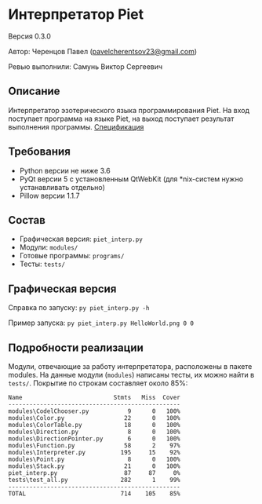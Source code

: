 # Интерпретатор Piet
Версия 0.3.0

Автор: Черенцов Павел (pavelcherentsov23@gmail.com)

Ревью выполнили: Самунь Виктор Сергеевич


## Описание
Интерпретатор эзотерического языка программирования Piet. На вход поступает 
программа на языке Piet, на выход поступает результат выполнения программы.
[Спецификация](http://www.dangermouse.net/esoteric/piet.html)

## Требования
* Python версии не ниже 3.6
* PyQt версии 5 с установленным QtWebKit (для *nix-систем нужно устанавливать
  отдельно)
* Pillow версии 1.1.7


## Состав
* Графическая версия: `piet_interp.py`
* Модули: `modules/`
* Готовые программы: `programs/`
* Тесты: `tests/` 


## Графическая версия
Справка по запуску: `py piet_interp.py -h`

Пример запуска: `py piet_interp.py HelloWorld.png 0 0`


## Подробности реализации
Модули, отвечающие за работу интерпретатора, расположены в пакете modules.
На данные модули (`modules`) написаны тесты, их можно найти в `tests/`.
Покрытие по строкам составляет около 85%:

    Name                          Stmts   Miss  Cover
    -------------------------------------------------
    modules\CodelChooser.py           9      0   100%
    modules\Color.py                 22      0   100%
    modules\ColorTable.py            18      0   100%
    modules\Direction.py              8      0   100%
    modules\DirectionPointer.py       6      0   100%
    modules\Function.py              58      2    97%
    modules\Interpreter.py          195     15    92%
    modules\Point.py                  8      0   100%
    modules\Stack.py                 21      0   100%
    piet_interp.py                   87     87     0%
    tests\test_all.py               282      1    99%
    -------------------------------------------------
    TOTAL                           714    105    85%


    
    
    
    
